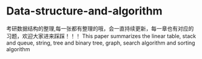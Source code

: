 # Data-structure-and-algorithm
考研数据结构的整理,每一张都有整理的哦，会一直持续更新，每一章也有对应的习题，欢迎大家进来踩踩！！！
This paper summarizes the linear table, stack and queue, string, tree and binary tree, graph, search algorithm and sorting algorithm
